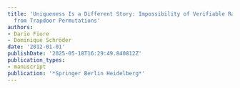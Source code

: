 ```yaml
---
title: 'Uniqueness Is a Different Story: Impossibility of Verifiable Random Functions
  from Trapdoor Permutations'
authors:
- Dario Fiore
- Dominique Schröder
date: '2012-01-01'
publishDate: '2025-05-18T16:29:49.840812Z'
publication_types:
- manuscript
publication: '*Springer Berlin Heidelberg*'
---
```

